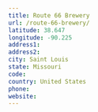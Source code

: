 ```yaml
---
title: Route 66 Brewery
url: /route-66-brewery/
latitude: 38.647
longitude: -90.225
address1: 
address2: 
city: Saint Louis
state: Missouri
code: 
country: United States
phone: 
website: 
---
```


